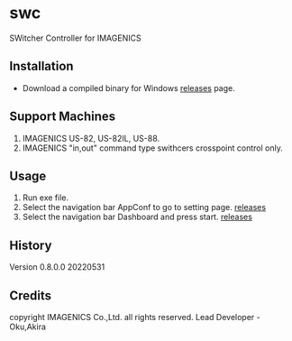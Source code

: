 # swc
SWitcher Controller for IMAGENICS

## Installation

- Download a compiled binary for Windows [releases](https://github.com/akiraoku/swc/releases/download/v1/swc.exe) page.

## Support Machines
1. IMAGENICS US-82, US-82IL, US-88.
2. IMAGENICS "in,out" command type swithcers crosspoint control only. 

## Usage

1. Run exe file.
2. Select the navigation bar AppConf to go to setting page.
[releases](https://github.com/akiraoku/swc/releases/download/v1/20220531_swc_page_5_1.png) 
3. Select the navigation bar Dashboard and press start.
[releases](https://github.com/akiraoku/swc/releases/download/v1/20220531_swc_page_3_1.png)

## History

Version 0.8.0.0 20220531

## Credits
copyright IMAGENICS Co.,Ltd. all rights reserved.
Lead Developer - Oku,Akira
